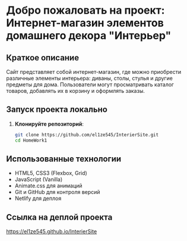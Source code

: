 # Добро пожаловать на проект: Интернет-магазин элементов домашнего декора "Интерьер"

## Краткое описание
Сайт представляет собой интернет-магазин, где можно приобрести различные элементы интерьера: диваны, столы, стулья и другие предметы для дома. Пользователи могут просматривать каталог товаров, добавлять их в корзину и оформлять заказы.

## Запуск проекта локально
1. **Клонируйте репозиторий**:
   ```bash
   git clone https://github.com/el1ze545/InterierSite.git
   cd HomeWork1

## Использованные технологии
- HTML5, CSS3 (Flexbox, Grid)
- JavaScript (Vanilla)
- Animate.css для анимаций
- Git и GitHub для контроля версий
- Netlify для деплоя

## Ссылка на деплой проекта
https://el1ze545.github.io/InterierSite
